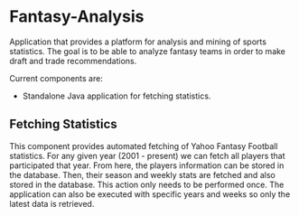Fantasy-Analysis
================

Application that provides a platform for analysis and mining of sports statistics.  The goal is to be able to analyze fantasy teams in order to make draft and trade recommendations.

Current components are:
- Standalone Java application for fetching statistics.


Fetching Statistics
-------------------
This component provides automated fetching of Yahoo Fantasy Football statistics.  For any given year (2001 - present) we can fetch all players that participated that year.  From here, the players information can be stored in the database.  Then, their season and weekly stats are fetched and also stored in the database.  This action only needs to be performed once.
The application can also be executed with specific years and weeks so only the latest data is retrieved.
